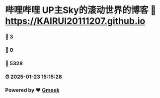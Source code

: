# 哔哩哔哩 UP主Sky的滚动世界的博客 :link: https://KAIRUI20111207.github.io 
### :page_facing_up: [3](https://KAIRUI20111207.github.io/tag.html) 
### :speech_balloon: 0 
### :hibiscus: 5328 
### :alarm_clock: 2025-01-23 15:15:28 
### Powered by :heart: [Gmeek](https://github.com/Meekdai/Gmeek)
